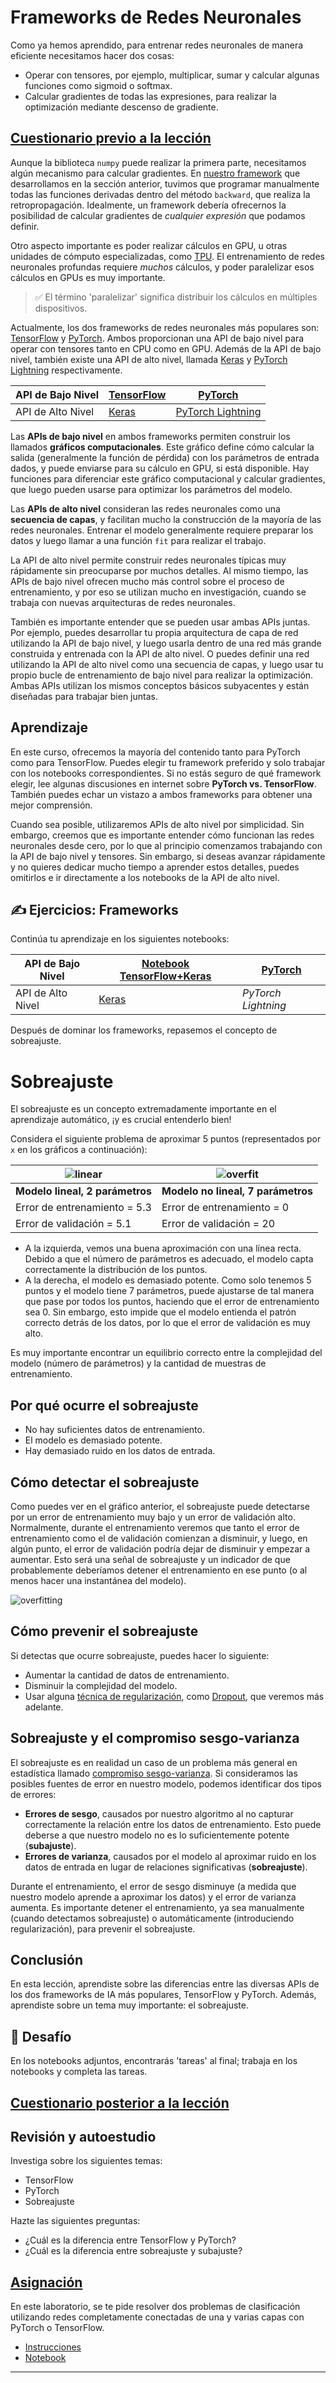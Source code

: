 <!--
CO_OP_TRANSLATOR_METADATA:
{
  "original_hash": "ddd216f558a255260a9374008002c971",
  "translation_date": "2025-09-23T12:12:17+00:00",
  "source_file": "lessons/3-NeuralNetworks/05-Frameworks/README.md",
  "language_code": "es"
}
-->
# Frameworks de Redes Neuronales

Como ya hemos aprendido, para entrenar redes neuronales de manera eficiente necesitamos hacer dos cosas:

* Operar con tensores, por ejemplo, multiplicar, sumar y calcular algunas funciones como sigmoid o softmax.
* Calcular gradientes de todas las expresiones, para realizar la optimización mediante descenso de gradiente.

## [Cuestionario previo a la lección](https://ff-quizzes.netlify.app/en/ai/quiz/9)

Aunque la biblioteca `numpy` puede realizar la primera parte, necesitamos algún mecanismo para calcular gradientes. En [nuestro framework](../04-OwnFramework/OwnFramework.ipynb) que desarrollamos en la sección anterior, tuvimos que programar manualmente todas las funciones derivadas dentro del método `backward`, que realiza la retropropagación. Idealmente, un framework debería ofrecernos la posibilidad de calcular gradientes de *cualquier expresión* que podamos definir.

Otro aspecto importante es poder realizar cálculos en GPU, u otras unidades de cómputo especializadas, como [TPU](https://en.wikipedia.org/wiki/Tensor_Processing_Unit). El entrenamiento de redes neuronales profundas requiere *muchos* cálculos, y poder paralelizar esos cálculos en GPUs es muy importante.

> ✅ El término 'paralelizar' significa distribuir los cálculos en múltiples dispositivos.

Actualmente, los dos frameworks de redes neuronales más populares son: [TensorFlow](http://TensorFlow.org) y [PyTorch](https://pytorch.org/). Ambos proporcionan una API de bajo nivel para operar con tensores tanto en CPU como en GPU. Además de la API de bajo nivel, también existe una API de alto nivel, llamada [Keras](https://keras.io/) y [PyTorch Lightning](https://pytorchlightning.ai/) respectivamente.

API de Bajo Nivel | [TensorFlow](http://TensorFlow.org) | [PyTorch](https://pytorch.org/)
-------------------|-------------------------------------|--------------------------------
API de Alto Nivel  | [Keras](https://keras.io/)         | [PyTorch Lightning](https://pytorchlightning.ai/)

Las **APIs de bajo nivel** en ambos frameworks permiten construir los llamados **gráficos computacionales**. Este gráfico define cómo calcular la salida (generalmente la función de pérdida) con los parámetros de entrada dados, y puede enviarse para su cálculo en GPU, si está disponible. Hay funciones para diferenciar este gráfico computacional y calcular gradientes, que luego pueden usarse para optimizar los parámetros del modelo.

Las **APIs de alto nivel** consideran las redes neuronales como una **secuencia de capas**, y facilitan mucho la construcción de la mayoría de las redes neuronales. Entrenar el modelo generalmente requiere preparar los datos y luego llamar a una función `fit` para realizar el trabajo.

La API de alto nivel permite construir redes neuronales típicas muy rápidamente sin preocuparse por muchos detalles. Al mismo tiempo, las APIs de bajo nivel ofrecen mucho más control sobre el proceso de entrenamiento, y por eso se utilizan mucho en investigación, cuando se trabaja con nuevas arquitecturas de redes neuronales.

También es importante entender que se pueden usar ambas APIs juntas. Por ejemplo, puedes desarrollar tu propia arquitectura de capa de red utilizando la API de bajo nivel, y luego usarla dentro de una red más grande construida y entrenada con la API de alto nivel. O puedes definir una red utilizando la API de alto nivel como una secuencia de capas, y luego usar tu propio bucle de entrenamiento de bajo nivel para realizar la optimización. Ambas APIs utilizan los mismos conceptos básicos subyacentes y están diseñadas para trabajar bien juntas.

## Aprendizaje

En este curso, ofrecemos la mayoría del contenido tanto para PyTorch como para TensorFlow. Puedes elegir tu framework preferido y solo trabajar con los notebooks correspondientes. Si no estás seguro de qué framework elegir, lee algunas discusiones en internet sobre **PyTorch vs. TensorFlow**. También puedes echar un vistazo a ambos frameworks para obtener una mejor comprensión.

Cuando sea posible, utilizaremos APIs de alto nivel por simplicidad. Sin embargo, creemos que es importante entender cómo funcionan las redes neuronales desde cero, por lo que al principio comenzamos trabajando con la API de bajo nivel y tensores. Sin embargo, si deseas avanzar rápidamente y no quieres dedicar mucho tiempo a aprender estos detalles, puedes omitirlos e ir directamente a los notebooks de la API de alto nivel.

## ✍️ Ejercicios: Frameworks

Continúa tu aprendizaje en los siguientes notebooks:

API de Bajo Nivel | [Notebook TensorFlow+Keras](IntroKerasTF.ipynb) | [PyTorch](IntroPyTorch.ipynb)
-------------------|-------------------------------------|--------------------------------
API de Alto Nivel  | [Keras](IntroKeras.ipynb)          | *PyTorch Lightning*

Después de dominar los frameworks, repasemos el concepto de sobreajuste.

# Sobreajuste

El sobreajuste es un concepto extremadamente importante en el aprendizaje automático, ¡y es crucial entenderlo bien!

Considera el siguiente problema de aproximar 5 puntos (representados por `x` en los gráficos a continuación):

![linear](../../../../../translated_images/overfit1.f24b71c6f652e59e6bed7245ffbeaecc3ba320e16e2221f6832b432052c4da43.es.jpg) | ![overfit](../../../../../translated_images/overfit2.131f5800ae10ca5e41d12a411f5f705d9ee38b1b10916f284b787028dd55cc1c.es.jpg)
-------------------------|--------------------------
**Modelo lineal, 2 parámetros** | **Modelo no lineal, 7 parámetros**
Error de entrenamiento = 5.3 | Error de entrenamiento = 0
Error de validación = 5.1 | Error de validación = 20

* A la izquierda, vemos una buena aproximación con una línea recta. Debido a que el número de parámetros es adecuado, el modelo capta correctamente la distribución de los puntos.
* A la derecha, el modelo es demasiado potente. Como solo tenemos 5 puntos y el modelo tiene 7 parámetros, puede ajustarse de tal manera que pase por todos los puntos, haciendo que el error de entrenamiento sea 0. Sin embargo, esto impide que el modelo entienda el patrón correcto detrás de los datos, por lo que el error de validación es muy alto.

Es muy importante encontrar un equilibrio correcto entre la complejidad del modelo (número de parámetros) y la cantidad de muestras de entrenamiento.

## Por qué ocurre el sobreajuste

  * No hay suficientes datos de entrenamiento.
  * El modelo es demasiado potente.
  * Hay demasiado ruido en los datos de entrada.

## Cómo detectar el sobreajuste

Como puedes ver en el gráfico anterior, el sobreajuste puede detectarse por un error de entrenamiento muy bajo y un error de validación alto. Normalmente, durante el entrenamiento veremos que tanto el error de entrenamiento como el de validación comienzan a disminuir, y luego, en algún punto, el error de validación podría dejar de disminuir y empezar a aumentar. Esto será una señal de sobreajuste y un indicador de que probablemente deberíamos detener el entrenamiento en ese punto (o al menos hacer una instantánea del modelo).

![overfitting](../../../../../translated_images/Overfitting.408ad91cd90b4371d0a81f4287e1409c359751adeb1ae450332af50e84f08c3e.es.png)

## Cómo prevenir el sobreajuste

Si detectas que ocurre sobreajuste, puedes hacer lo siguiente:

 * Aumentar la cantidad de datos de entrenamiento.
 * Disminuir la complejidad del modelo.
 * Usar alguna [técnica de regularización](../../4-ComputerVision/08-TransferLearning/TrainingTricks.md), como [Dropout](../../4-ComputerVision/08-TransferLearning/TrainingTricks.md#Dropout), que veremos más adelante.

## Sobreajuste y el compromiso sesgo-varianza

El sobreajuste es en realidad un caso de un problema más general en estadística llamado [compromiso sesgo-varianza](https://en.wikipedia.org/wiki/Bias%E2%80%93variance_tradeoff). Si consideramos las posibles fuentes de error en nuestro modelo, podemos identificar dos tipos de errores:

* **Errores de sesgo**, causados por nuestro algoritmo al no capturar correctamente la relación entre los datos de entrenamiento. Esto puede deberse a que nuestro modelo no es lo suficientemente potente (**subajuste**).
* **Errores de varianza**, causados por el modelo al aproximar ruido en los datos de entrada en lugar de relaciones significativas (**sobreajuste**).

Durante el entrenamiento, el error de sesgo disminuye (a medida que nuestro modelo aprende a aproximar los datos) y el error de varianza aumenta. Es importante detener el entrenamiento, ya sea manualmente (cuando detectamos sobreajuste) o automáticamente (introduciendo regularización), para prevenir el sobreajuste.

## Conclusión

En esta lección, aprendiste sobre las diferencias entre las diversas APIs de los dos frameworks de IA más populares, TensorFlow y PyTorch. Además, aprendiste sobre un tema muy importante: el sobreajuste.

## 🚀 Desafío

En los notebooks adjuntos, encontrarás 'tareas' al final; trabaja en los notebooks y completa las tareas.

## [Cuestionario posterior a la lección](https://ff-quizzes.netlify.app/en/ai/quiz/10)

## Revisión y autoestudio

Investiga sobre los siguientes temas:

- TensorFlow
- PyTorch
- Sobreajuste

Hazte las siguientes preguntas:

- ¿Cuál es la diferencia entre TensorFlow y PyTorch?
- ¿Cuál es la diferencia entre sobreajuste y subajuste?

## [Asignación](lab/README.md)

En este laboratorio, se te pide resolver dos problemas de clasificación utilizando redes completamente conectadas de una y varias capas con PyTorch o TensorFlow.

* [Instrucciones](lab/README.md)
* [Notebook](lab/LabFrameworks.ipynb)

---

